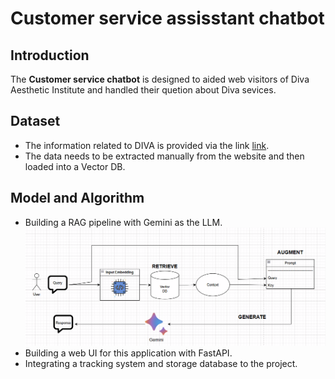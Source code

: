 # Customer service assisstant chatbot

## Introduction
The **Customer service chatbot** is designed to aided web visitors of Diva Aesthetic Institute and handled their quetion about Diva sevices.


## Dataset
- The information related to DIVA is provided via the link [link](https://vienthammydiva.vn/).
- The data needs to be extracted manually from the website and then loaded into a Vector DB.

## Model and Algorithm
- Building a RAG pipeline with Gemini as the LLM.
![RAG pipeline](rag_pipeline.png)
- Building a web UI for this application with FastAPI.
- Integrating a tracking system and storage database to the project.



